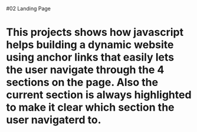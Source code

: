 #02 Landing Page<h1>

This projects shows how javascript helps building a dynamic website using anchor links that easily lets the user navigate through the 4 sections on the page. Also the current section is always highlighted to make it clear which section the user navigaterd to.
